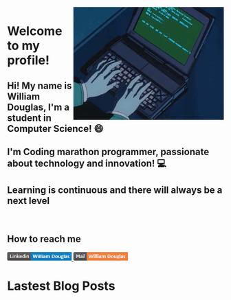 
<img align="right" src="https://github.com/WilliamDCGomes/williamdcgomes/blob/main/gif/programming.gif" width="350"/>

# Welcome to my profile!

## Hi! My name is William Douglas, I'm a student in Computer Science! 😄
## I'm Coding marathon programmer, passionate about technology and innovation! 💻
## Learning is continuous and there will always be a next level
<br>

## How to reach me
<a href="https://www.linkedin.com/in/william-douglas-costa-gomes-4a087817a/">
  <img height="20" max-width="80" src="https://github.com/WilliamDCGomes/williamdcgomes/blob/main/gif/buttonLinkedin.png">
</a>
<a href="mailto:williamdouglasgomes@hotmail.com">
  <img height="20" max-width="80" src="https://github.com/WilliamDCGomes/williamdcgomes/blob/main/gif/buttonEmail.png">
</a>

# Lastest Blog Posts
<!-- BLOG-POST-LIST:START -->
<!-- BLOG-POST-LIST:END -->